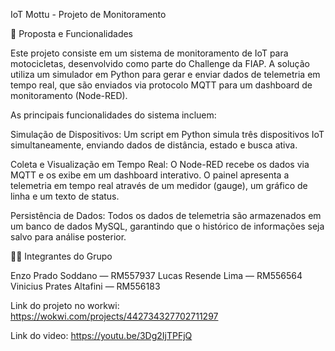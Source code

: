IoT Mottu - Projeto de Monitoramento

📝 Proposta e Funcionalidades

Este projeto consiste em um sistema de monitoramento de IoT para motocicletas, desenvolvido como parte do Challenge da FIAP. A solução utiliza um simulador em Python para gerar e enviar dados de telemetria em tempo real, que são enviados via protocolo MQTT para um dashboard de monitoramento (Node-RED).

As principais funcionalidades do sistema incluem:

Simulação de Dispositivos: Um script em Python simula três dispositivos IoT simultaneamente, enviando dados de distância, estado e busca ativa.

Coleta e Visualização em Tempo Real: O Node-RED recebe os dados via MQTT e os exibe em um dashboard interativo. O painel apresenta a telemetria em tempo real através de um medidor (gauge), um gráfico de linha e um texto de status.

Persistência de Dados: Todos os dados de telemetria são armazenados em um banco de dados MySQL, garantindo que o histórico de informações seja salvo para análise posterior.

👩‍💻 Integrantes do Grupo

Enzo Prado Soddano — RM557937
Lucas Resende Lima — RM556564
Vinicius Prates Altafini — RM556183


Link do projeto no workwi: https://wokwi.com/projects/442734327702711297 

Link do video: https://youtu.be/3Dg2IjTPFjQ
